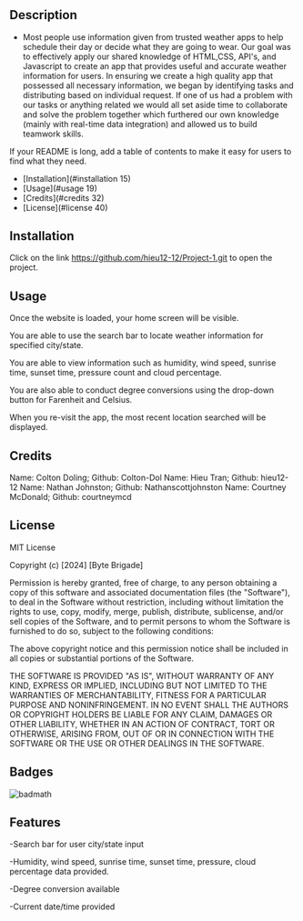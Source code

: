 # <Project-1 What is the weather>

## Description

- Most people use information given from trusted weather apps to help schedule their day or decide what they are going to wear. Our goal was to effectively apply our shared knowledge of HTML,CSS, API's, and Javascript to create an app that provides useful and accurate weather information for users. In ensuring we create a high quality app that possessed all necessary information, we began by identifying tasks and distributing based on individual request. If one of us had a problem with our tasks or anything related we would all set aside time to collaborate and solve the problem together which furthered our own knowledge (mainly with real-time data integration) and allowed us to build teamwork skills. 


If your README is long, add a table of contents to make it easy for users to find what they need.

- [Installation](#installation 15)
- [Usage](#usage 19)
- [Credits](#credits 32)
- [License](#license 40)

## Installation

Click on the link https://github.com/hieu12-12/Project-1.git to open the project.

## Usage

Once the website is loaded, your home screen will be visible.

You are able to use the search bar to locate weather information for specified city/state. 

You are able to view information such as humidity, wind speed, sunrise time, sunset time, pressure count and cloud percentage. 

You are also able to conduct degree conversions using the drop-down button for Farenheit and Celsius.

When you re-visit the app, the most recent location searched will be displayed.


## Credits

Name: Colton Doling; Github: Colton-Dol
Name: Hieu Tran; Github: hieu12-12
Name: Nathan Johnston; Github: Nathanscottjohnston
Name: Courtney McDonald; Github: courtneymcd


## License

MIT License

Copyright (c) [2024] [Byte Brigade]

Permission is hereby granted, free of charge, to any person obtaining a copy
of this software and associated documentation files (the "Software"), to deal
in the Software without restriction, including without limitation the rights
to use, copy, modify, merge, publish, distribute, sublicense, and/or sell
copies of the Software, and to permit persons to whom the Software is
furnished to do so, subject to the following conditions:

The above copyright notice and this permission notice shall be included in all
copies or substantial portions of the Software.

THE SOFTWARE IS PROVIDED "AS IS", WITHOUT WARRANTY OF ANY KIND, EXPRESS OR
IMPLIED, INCLUDING BUT NOT LIMITED TO THE WARRANTIES OF MERCHANTABILITY,
FITNESS FOR A PARTICULAR PURPOSE AND NONINFRINGEMENT. IN NO EVENT SHALL THE
AUTHORS OR COPYRIGHT HOLDERS BE LIABLE FOR ANY CLAIM, DAMAGES OR OTHER
LIABILITY, WHETHER IN AN ACTION OF CONTRACT, TORT OR OTHERWISE, ARISING FROM,
OUT OF OR IN CONNECTION WITH THE SOFTWARE OR THE USE OR OTHER DEALINGS IN THE
SOFTWARE.


## Badges

![badmath](https://img.shields.io/github/languages/top/nielsenjared/badmath)



## Features

-Search bar for user city/state input

-Humidity, wind speed, sunrise time, sunset time, pressure, cloud percentage data provided.

-Degree conversion available

-Current date/time provided


